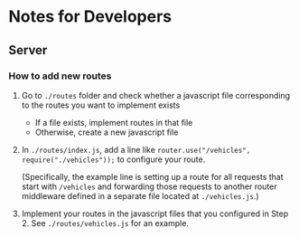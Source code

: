 # Notes for Developers

## Server

### How to add new routes
1. Go to `./routes` folder and check whether a javascript file corresponding to the routes you want to implement exists
    - If a file exists, implement routes in that file
    - Otherwise, create a new javascript file

2. In `./routes/index.js`, add a line like `router.use("/vehicles", require("./vehicles"));` to configure your route. 

   (Specifically, the example line is setting up a route for all requests that start with `/vehicles` and forwarding those requests to another router middleware defined in a separate file located at `./vehicles.js`.)

3. Implement your routes in the javascript files that you configured in Step 2. See `./routes/vehicles.js` for an example.
